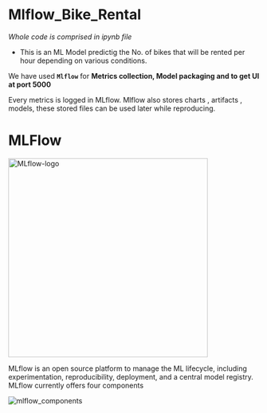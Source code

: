 # Mlflow_Bike_Rental

*Whole code is comprised in ipynb file*

* This is an ML Model predictig the No. of bikes that will be rented per hour depending on various conditions.

We have used **`Mlflow`** for **Metrics collection, Model packaging and to get UI at port 5000**

Every metrics is logged in MLflow. Mlflow also stores charts , artifacts , models, these stored files can be used later while reproducing.

# MLFlow
<img width="400" alt="MLflow-logo" src="https://user-images.githubusercontent.com/123439845/230708796-1c4562ed-ade0-4459-b2d3-c72f971c5834.png">

MLflow is an open source platform to manage the ML lifecycle, including experimentation, reproducibility, deployment, and a central model registry. MLflow currently offers four components

![mlflow_components](https://user-images.githubusercontent.com/123439845/230708850-557fd064-1a66-4f14-bdfd-111c9999b518.png)






